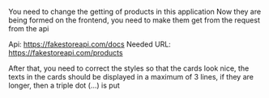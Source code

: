 You need to change the getting of products in this application
Now they are being formed on the frontend, you need to make them get from the request from the api

Api: https://fakestoreapi.com/docs
Needed URL: https://fakestoreapi.com/products

After that, you need to correct the styles so that the cards look nice, the texts in the cards should be displayed in a maximum of 3 lines, if they are longer, then a triple dot (...) is put
